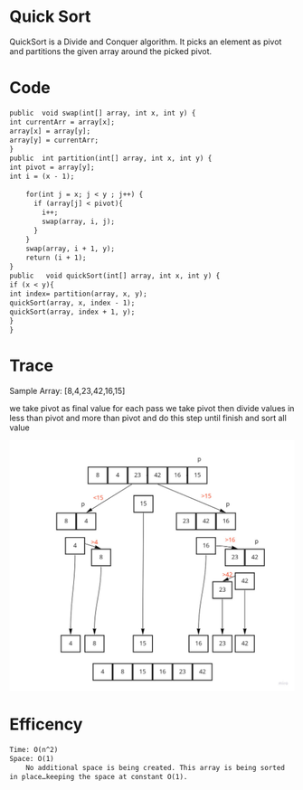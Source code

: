 # Quick Sort

QuickSort is a Divide and Conquer algorithm. It picks an element as pivot and partitions the given array around the picked pivot.

# Code

```
public  void swap(int[] array, int x, int y) {
int currentArr = array[x];
array[x] = array[y];
array[y] = currentArr;
}
public  int partition(int[] array, int x, int y) {
int pivot = array[y];
int i = (x - 1);

    for(int j = x; j < y ; j++) {
      if (array[j] < pivot){
        i++;
        swap(array, i, j);
      }
    }
    swap(array, i + 1, y);
    return (i + 1);
}
public   void quickSort(int[] array, int x, int y) {
if (x < y){
int index= partition(array, x, y);
quickSort(array, x, index - 1);
quickSort(array, index + 1, y);
}
}
```





# Trace


Sample Array: [8,4,23,42,16,15]

we take pivot as final value
for each pass we take pivot then divide values in less than pivot and more than pivot
and do this step until finish and sort  all value

![Quick Sort Trace ](../Quick/images/quick.jpg)

# Efficency

    Time: O(n^2)
    Space: O(1)
        No additional space is being created. This array is being sorted in place…keeping the space at constant O(1).

